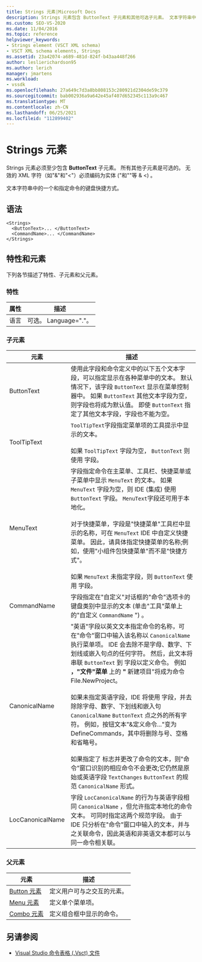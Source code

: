 ```yaml
---
title: Strings 元素|Microsoft Docs
description: Strings 元素包含 ButtonText 子元素和其他可选子元素。 文本字符串中的一个和指定键盘快捷方式。
ms.custom: SEO-VS-2020
ms.date: 11/04/2016
ms.topic: reference
helpviewer_keywords:
- Strings element (VSCT XML schema)
- VSCT XML schema elements, Strings
ms.assetid: 23a42074-a689-481d-824f-b43aa448f266
author: leslierichardson95
ms.author: lerich
manager: jmartens
ms.workload:
- vssdk
ms.openlocfilehash: 27a649c7d3a8bb808153c280921d2304de59c379
ms.sourcegitcommit: bab002936a9a642e45af407d652345c113a9c467
ms.translationtype: MT
ms.contentlocale: zh-CN
ms.lasthandoff: 06/25/2021
ms.locfileid: "112899402"
---
```

# <a name="strings-element"></a>Strings 元素
Strings 元素必须至少包含 **ButtonText** 子元素。 所有其他子元素是可选的。 无效的 XML 字符（如"&"和"<"）必须编码为实体 ("和""等 &amp; &lt;) 。

 文本字符串中的一个和指定命令的键盘快捷方式。

## <a name="syntax"></a>语法

```
<Strings>
  <ButtonText>... </ButtonText>
  <CommandName>... </CommandName>
</Strings>
```

## <a name="attributes-and-elements"></a>特性和元素
 下列各节描述了特性、子元素和父元素。

### <a name="attributes"></a>特性

|属性|描述|
|---------------|-----------------|
|语言|可选。 Language="."。|

### <a name="child-elements"></a>子元素

|元素|描述|
|-------------|-----------------|
|ButtonText|使用此字段和命令定义中的以下五个文本字段，可以指定显示在各种菜单中的文本。 默认情况下，该字段 `ButtonText` 显示在菜单控制器中。 如果 `ButtonText` 其他文本字段为空，则字段也将成为默认值。 即使 `ButtonText` 指定了其他文本字段，字段也不能为空。|
|ToolTipText|`ToolTipText`字段指定菜单项的工具提示中显示的文本。<br /><br /> 如果 `ToolTipText` 字段为空， `ButtonText` 则使用 字段。|
|MenuText|字段指定命令在主菜单、工具栏、快捷菜单或子菜单中显示 `MenuText` 的文本。 如果 `MenuText` 字段为空，则 IDE (集成) 使用 `ButtonText` 字段。 `MenuText`字段还可用于本地化。<br /><br /> 对于快捷菜单，字段是"快捷菜单"工具栏中显示的名称，可在 `MenuText` IDE 中自定义快捷菜单。 因此，请具体指定快捷菜单的名称;例如，使用"小组件包快捷菜单"而不是"快捷方式"。<br /><br /> 如果 `MenuText` 未指定字段，则 `ButtonText` 使用 字段。|
|CommandName|字段指定在"自定义"对话框的"命令"选项卡的键盘类别中显示的文本 (单击"工具"菜单上的"自定义 `CommandName` ") 。    |
|CanonicalName|"英语"字段以英文文本指定命令的名称，可在"命令"窗口中输入该名称以 `CanonicalName` 执行菜单项。  IDE 会去除不是字母、数字、下划线或嵌入句点的任何字符。 然后，此文本将串联 `ButtonText` 到 字段以定义命令。 例如 **，"文件"菜单** 上的 **"** 新建项目"将成为命令 File.NewProject。<br /><br /> 如果未指定英语字段，IDE 将使用 字段，并去除除字母、数字、下划线和嵌入句 `CanonicalName` `ButtonText` 点之外的所有字符。 例如，按钮文本"&定义命令..."变为 DefineCommands，其中将删除与号、空格和省略号。<br /><br /> 如果指定了 标志并更改了命令的文本，则"命令"窗口识别的相应命令不会更改;它仍然是原始或英语字段 `TextChanges`  `ButtonText` 的规范 `CanonicalName` 形式。|
|LocCanonicalName|字段 `LocCanonicalName` 的行为与英语字段相同 `CanonicalName` ，但允许指定本地化的命令文本。 可同时指定这两个规范字段。 由于 IDE 只分析在"命令"窗口中输入的文本，并与之关联命令，因此英语和非英语文本都可以与同一命令相关联。|

### <a name="parent-elements"></a>父元素

|元素|描述|
|-------------|-----------------|
|[Button 元素](../extensibility/button-element.md)|定义用户可与之交互的元素。|
|[Menu 元素](../extensibility/menu-element.md)|定义单个菜单项。|
|[Combo 元素](../extensibility/combo-element.md)|定义组合框中显示的命令。|

## <a name="see-also"></a>另请参阅
- [Visual Studio 命令表格 (.Vsct) 文件](../extensibility/internals/visual-studio-command-table-dot-vsct-files.md)

